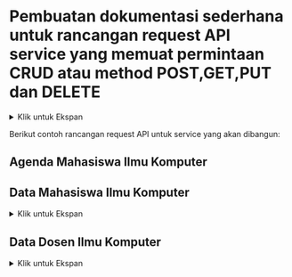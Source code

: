 # **Pembuatan dokumentasi sederhana untuk rancangan request API service yang memuat permintaan CRUD atau method POST,GET,PUT dan DELETE**
<details>
<summary> Klik untuk Ekspan </summary>
     
Berikutnya adalah, perlu diketahui juga **http method** apa yang digunakan untuk sebuah proses CRUD melalui API. Berikut adalah http method yang biasanya digunakan untuk kebutuhan CRUD dasar.

**1. POST — CREATE**  
     Method POST biasa digunakan untuk melakukan request untuk membuat resource baru. Method POST ini biasanya akan diarahkan kepada method create pada Controller.
   
**2. GET — SHOW / INDEX**   
     Method GET biasa digunakan untuk melakukan request untuk mengambil atau menampilkan resource. Resource yang ditampilkan atau diambil bisa hanya satu atau semuanya      yang ada (indexing). Method GET ini akan diarahkan kepada Controller pada bagian method show untuk menampilan sebuah resource atau method index untuk menampilkan      banyak resource. 

**3. PUT — UPDATE (all)** 
     Method PUT biasa digunakan untuk melakukan request untuk melakukan perubahan pada semua elemen dari suatu resource, kecuali bagian Id atau primary key dari   
     resource tersebut. Method GET ini akan diarahkan kepada method update pada Controller.
 
**4. DELETE — DESTROY**  
     Method DELETE biasa digunakan untuk melakukan request untuk menghapus resource. Method DELETE ini biasanya akan diarahkan kepada method destroy pada Controller.
     
 #
   Selanjutnya, kita akan belajar mengenai **http response** status code atau kode respon yang diberikan oleh API endpoint.Berikut adalah success response status code yang biasa digunakan sesuai dengan http method dalam melakukan request terhadap resource.  
  **1. POST — CREATED ( 201 )**  
  **2. GET — OK ( 200 )**  
  **3. PUT / PATCH — OK ( 200)**  
  **4. DELETE — NO CONTENT ( 204 )**

</details>

Berikut contoh rancangan request API untuk service yang akan dibangun:

## Agenda Mahasiswa Ilmu Komputer

## Data Mahasiswa Ilmu Komputer
<details>
<summary> Klik untuk Ekspan </summary>

### Create Mahasiswa
<table>
<tr>
    <td> <b>URL</b> </td>
    <td> {{baseURL}}/api/v1/mahasiswa </td>
</tr>
<tr>
    <td> <b>Method</b> </td>
    <td> POST </td>
</tr>
<tr>
    <td> <b>Header</b> </td>
    <td> Authorization : Bearer Token  </td>
</tr>    
<tr>
<td> <b>Body</b> </td>
<td>

``` json
{
    "nama" : "Rusdi Abdul Gani",
    "alamat" : "Bogor",
    "hoby" : "Musik"
}    
```
</td>
</tr>
<tr>
<td> <b>Respon Success</b> </td>
<td>

``` json
{
    "code" : 201,
    "message" : "Data Mahasiswa berhasil diinput",
    "data" : {
        "nim" : 2001,
        "nama" : "Rusdi Abdul Gani",
        "alamat" : "Bogor",
        "hoby" : "Musik"
    } 
}    
```

</td>
</tr>
<tr>
<td> <b>Respon Conflict</b> </td>
<td>

``` json
{
    "code" : 409,
    "message" : "Nama Mahasiswa telah digunakan",
    "data" : {
        "value" : "Rusdi Abdul Gani",
        "property" : "nama",
        "location" : "body"
    } 
}    
```

</td>
</tr>
</table>

### Read Mahasiswa By nim
<table>
<tr>
    <td> <b>URL</b> </td>
    <td> {{baseURL}}/api/v1/mahasiswa </td>
</tr>
<tr>
    <td> <b>Example</b> </td>
    <td> {{baseURL}}/api/v1/mahasiswa?nim=2001 </td>
</tr>
<tr>
    <td> <b>Method</b> </td>
    <td> GET </td>
</tr>
<tr>
    <td> <b>Header</b> </td>
    <td> Authorization : Bearer Token  </td>
</tr>
<tr>
<td> <b>Query</b> </td>
<td> nim=2001 </td>
</tr>
<tr>
<td> <b>Respon Success</b> </td>
<td>

``` json
{
    "code" : 200,
    "message" : "Sukses",
    "data" : {
        "nim" : 2001,
        "nama" : "Rusdi Abdul Gani",
        "nim" : "20.1.1",
        "alamat" : "Bogor",
        "hoby" : "Musik"
    } 
}    
```

</td>
</tr>
<tr>
<td> <b>Respon Not Found</b> </td>
<td>

``` json
{
    "code" : 404,
    "message" : "NIM Mahasiswa tidak ditemukan",
    "data" : {
        "value" : 2001,
        "property" : "nim",
        "location" : "query"
    } 
}    
```

</td>
</tr>
</table>

### Read Mahasiswa All
<table>
<tr>
    <td> <b>URL</b> </td>
    <td> {{baseURL}}/api/v1/mahasiswa </td>
</tr>
<tr>
    <td> <b>Method</b> </td>
    <td> GET </td>
</tr>
<tr>
    <td> <b>Header</b> </td>
    <td> Authorization : Bearer Token  </td>
</tr>
<tr>
<td> <b>Respon Success</b> </td>
<td>

``` json
{
    "code" : 200,
    "message" : "Sukses",
    "data" : [
        {
            "nim" : 2001,
            "nama" : "Rusdi Abdul Gani",
            "alamat" : "Bogor",
            "hoby" : "Musik"
        },
        {
            "nim" : 2002,
            "nama" : "Risa",
            "alamat" : "Bogor",
            "hoby" : "Game"
        },
        {
            "nim" : 2003,
            "nama" : "Jafar Sodik",
            "alamat" : "Tajur",
            "hoby" : "Membaca"
        },
        {
            "nim" : 2004,
            "nama" : "Fajar HKM",
            "alamat" : "Cisarua",
            "hoby" : "Olahraga"
        },
        {
            "nim" : 2005,
            "nama" : "M. Fikri",
            "alamat" : "Gadog",
            "hoby" : "Game"
        }
    ]
}    
```

</td>
</tr>
</table>

### Update Mahasiswa
<table>
<tr>
    <td> <b>URL</b> </td>
    <td> {{baseURL}}/api/v1/mahasiswa </td>
</tr>
<tr>
    <td> <b>Method</b> </td>
    <td> PUT </td>
</tr>
<tr>
    <td> <b>Header</b> </td>
    <td> Authorization : Bearer Token  </td>
</tr>
<tr>
<td> <b>Body</b> </td>
<td>

``` json
{
    "nim" : 2001,
    "nama" : "Rusdi Abdul Gani",
    "alamat" : "Ciberem",
    "hoby" : "Coding"
}    
```

</td>
</tr>
<tr>
<td> <b>Respon Success</b> </td>
<td>

``` json
{
    "code" : 201,
    "message" : "Data Mahasiswa berhasil diubah",
    "data" : {
        "nim" : 2001,
        "nama" : "Rusdi Abdul Gani",
        "alamat" : "Ciberem",
        "hoby" : "coding"
    } 
}    
```

</td>
</tr>
<tr>
<td> <b>Respon Conflict</b> </td>
<td>

``` json
{
    "code" : 409,
    "message" : "Alamat Mahasiswa telah digunakan",
    "data" : {
        "value" : "Ciberem",
        "property" : "alamat",
        "location" : "body"
    } 
}    
```

</td>
</tr>
<tr>
<td> <b>Respon Not Found</b> </td>
<td>

``` json
{
    "code" : 404,
    "message" : "NIM Mahasiswa tidak ditemukan",
    "data" : {
        "value" : 2001,
        "property" : "nim",
        "location" : "body"
    } 
}    
```

</td>
</tr>
</table>

### Delete Mahasiswa
<table>
<tr>
    <td> <b>URL</b> </td>
    <td> {{baseURL}}/api/v1/mahasiswa </td>
</tr>
<tr>
    <td> <b>Example</b> </td>
    <td> {{baseURL}}/api/v1/mahasiswa?nim=2001 </td>
</tr>
<tr>
    <td> <b>Method</b> </td>
    <td> DELETE </td>
</tr>
<tr>
    <td> <b>Header</b> </td>
    <td> Authorization : Bearer Token  </td>
</tr>
<tr>
<td> <b>Query</b> </td>
<td> nim=2001 </td>
</tr>
<tr>
<td> <b>Respon Success</b> </td>
<td>

``` json
{
    "code" : 200,
    "message" : "Sukses dihapus",
    "data" : {
        "nim" : 2001,
        "nama" : "Rusdi Abdul Gani",
        "alamat" : "Ciberem",
        "hoby" : "Coding"
    }
}    
```

</td>
</tr>
<tr>
<td> <b>Respon Not Found</b> </td>
<td>

``` json
{
    "code" : 404,
    "message" : "NIM Mahasiswa tidak ditemukan",
    "data" : {
        "value" : 2001,
        "property" : "nim",
        "location" : "query"
    } 
}    
```

</td>
</tr>
</table>
</details>

## Data Dosen Ilmu Komputer
<details>
<summary> Klik untuk Ekspan </summary>

### Create Dosen
<table>
<tr>
    <td> <b>URL</b> </td>
    <td> {{baseURL}}/api/v1/dosen </td>
</tr>
<tr>
    <td> <b>Method</b> </td>
    <td> POST </td>
</tr>
<tr>
    <td> <b>Header</b> </td>
    <td> Authorization : Bearer Token  </td>
</tr>
<tr>
<td> <b>Body</b> </td>
<td>

``` json
{
    "nama" : "Uus Firdaus",
    "alamat" : "Gadog",
    "mapel" : "Basisdata, Struktur Data",
    "kelas" : "Pagi, Sore"
}    
```

</td>
</tr>
<tr>
<td> <b>Respon Success</b> </td>
<td>

``` json
{
    "code" : 201,
    "message" : "Data Dosen Berhasil diinput",
    "data" : {
        "nid" : 0010201,
        "nama" : "Uus Firdaus",
        "alamat" : "Gadog",
        "mapel" : "Basisdata, Struktur Data",
        "kelas" : "Pagi, Sore"
    } 
}    
```

</td>
</tr>
<tr>
<td> <b>Respon Conflict</b> </td>
<td>

``` json
{
    "code" : 409,
    "message" : "Nama Dosen Telah digunakan",
    "data" : {
        "value" : "Uus Firdaus",
        "property" : "nama",
        "location" : "body"
    } 
}    
```
    
</td>
</tr>
</table>

### Read Dosen By nid
<table>
<tr>
    <td> <b>URL</b> </td>
    <td> {{baseURL}}/api/v1/dosen </td>
</tr>
<tr>
    <td> <b>Example</b> </td>
    <td> {{baseURL}}/api/v1/dosen?nid=0010201 </td>
</tr>
<tr>
    <td> <b>Method</b> </td>
    <td> GET </td>
</tr>
<tr>
    <td> <b>Header</b> </td>
    <td> Authorization : Bearer Token  </td>
</tr>
<tr>
<td> <b>Query</b> </td>
<td> nid=0010201 </td>
</tr>
<tr>
<td> <b>Respon Success</b> </td>
<td>

``` json
{
    "code" : 200,
    "message" : "Sukses",
    "data" : {
        "nid" : 0010201,
        "nama" : "Uus Firdaus",
        "alamat" : "Gadog",
        "mapel" : "Basisdata, Struktur Data",
        "kelas" : "Pagi, Sore"
    } 
}    
```

</td>
</tr>
<tr>
<td> <b>Respon Not Found</b> </td>
<td>

``` json
{
    "code" : 404,
    "message" : "NID Dosen tidak ditemukan",
    "data" : {
        "value" : 0010201,
        "property" : "nid",
        "location" : "query"
    } 
}    
```

</td>
</tr>
</table>


### Read Dosen All
<table>
<tr>
    <td> <b>URL</b> </td>
    <td> {{baseURL}}/api/v1/dosen </td>
</tr>
<tr>
    <td> <b>Method</b> </td>
    <td> GET </td>
</tr>
<tr>
    <td> <b>Header</b> </td>
    <td> Authorization : Bearer Token  </td>
</tr>
<tr>
<td> <b>Respon Success</b> </td>
<td>

``` json
{
    "code" : 200,
    "message" : "Sukses",
    "data" : 
        {
            "nid" : 0010201,
            "nama" : "Uus Firdaus",
            "alamat" : "Gadog",
            "mapel" : "Basisdata, Struktur Data",
            "kelas" : "Pagi, Sore"
        },
        {
            "nid" : 0010202,
            "nama" : "Hilmy Aliy Andra Putra",
            "alamat" : "Ciapus",
            "mapel" : "Matematika, Aljabar Linear",
            "kelas" : "Pagi, Sore"
        },
        {
            "nid" : 0010203,
            "nama" : "Mash'um Abdul Jabbar",
            "alamat" : "Megamendung",
            "mapel" : "OOP, PBW",
            "kelas" : "Pagi, Sore"
        }
    
}    
```

</td>
</tr>
</table>

### Update Dosen
<table>
<tr>
    <td> <b>URL</b> </td>
    <td> {{baseURL}}/api/v1/dosen </td>
</tr>
<tr>
    <td> <b>Method</b> </td>
    <td> PUT </td>
</tr>
<tr>
    <td> <b>Header</b> </td>
    <td> Authorization : Bearer Token  </td>
</tr>
<tr>
<td> <b>Body</b> </td>
<td>

``` json
{
    "nid" : 0010203,
    "nama" : "Mash'um Abdul Jabbar, M.T.I",
    "alamat" : "Megamendung",
    "mapel" : "OOP, PBW",
    "kelas" : "Pagi, Sore"
}    
```

</td>
</tr>
<tr>
<td> <b>Respon Success</b> </td>
<td>

``` json
{
    "code" : 201,
    "message" : "Data Dosen Berhasil diubah",
    "data" : {
        "nid" : 0010203,
        "nama" : "Mash'um Abdul Jabbar, M.T.I",
        "alamat" : "Megamendung",
        "mapel" : "OOP, PBW",
        "kelas" : "Pagi, Sore"
    } 
}    
```

</td>
</tr>
<tr>
<td> <b>Respon Conflict</b> </td>
<td>

``` json
{
    "code" : 409,
    "message" : "Nama Dosen Telah digunakan",
    "data" : {
        "value" : "Mash'um Abdul Jabbar, M.T.I",
        "property" : "nama",
        "location" : "body"
    } 
}    
```

</td>
</tr>
<tr>
<td> <b>Respon Not Found</b> </td>
<td>

``` json
{
    "code" : 404,
    "message" : "NID Dosen tidak ditemukan",
    "data" : {
        "value" : 0010203,
        "property" : "nid",
        "location" : "body"
    } 
}    
```

</td>
</tr>
</table>

### Delete Dosen
<table>
<tr>
    <td> <b>URL</b> </td>
    <td> {{baseURL}}/api/v1/dosen </td>
</tr>
<tr>
    <td> <b>Example</b> </td>
    <td> {{baseURL}}/api/v1/dosen?nid=0010201 </td>
</tr>
<tr>
    <td> <b>Method</b> </td>
    <td> DELETE </td>
</tr>
<tr>
    <td> <b>Header</b> </td>
    <td> Authorization : Bearer Token  </td>
</tr>
<tr>
<td> <b>Query</b> </td>
<td> nid=0010201 </td>
</tr>
<tr>
<td> <b>Respon Success</b> </td>
<td>

``` json
{
    "code" : 200,
    "message" : "Sukses dihapus",
    "data" : {
        "nid" : 0010201,
        "nama" : "Uus Firdaus",
        "alamat" : "Gadog",
        "mapel" : "Basisdata, Struktur Data",
        "kelas" : "Pagi, Sore"
    } 
}    
```

</td>
</tr>
<tr>
<td> <b>Respon Not Found</b> </td>
<td>

``` json
{
    "code" : 404,
    "message" : "NID Dosen tidak ditemukan",
    "data" : {
        "value" : 0010201,
        "property" : "nid",
        "location" : "query"
    } 
}    
```

</td>
</tr>
</table>
</details>
